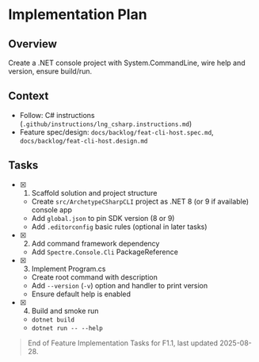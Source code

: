 # Implementation Plan

## Overview

Create a .NET console project with System.CommandLine, wire help and version, ensure build/run.

## Context

- Follow: C# instructions (`.github/instructions/lng_csharp.instructions.md`)
- Feature spec/design: `docs/backlog/feat-cli-host.spec.md`, `docs/backlog/feat-cli-host.design.md`

## Tasks

- [x] 1. Scaffold solution and project structure
  - Create `src/ArchetypeCSharpCLI` project as .NET 8 (or 9 if available) console app
  - Add `global.json` to pin SDK version (8 or 9)
  - Add `.editorconfig` basic rules (optional in later tasks)
- [x] 2. Add command framework dependency
  - Add `Spectre.Console.Cli` PackageReference
- [x] 3. Implement Program.cs
  - Create root command with description
  - Add `--version` (`-v`) option and handler to print version
  - Ensure default help is enabled
- [x] 4. Build and smoke run
  - `dotnet build`
  - `dotnet run -- --help`

> End of Feature Implementation Tasks for F1.1, last updated 2025-08-28.
